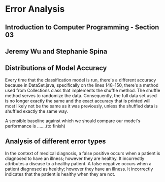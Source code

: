 # Error Analysis
## Introduction to Computer Programming - Section 03
## Jeremy Wu and Stephanie Spina

## Distributions of Model Accuracy
Every time that the classification model is run, there's a different accuracy because in DataSet.java, specifically on the lines 148-150, there's a method used from Collections class that implements the shuffle method. The shuffle method serves to randomize the data. Consequently, the full data set used is no longer exactly the same and the exact accuracy that is printed will most likely not be the same as it was previously, unless the shuffled data is shuffled exactly the same way.

A sensible baseline against which we should compare our model's performance is .......(to finish)

## Analysis of different error types
In the context of medical diagnosis, a false positive occurs when a patient is diagnosed to have an illness; however they are healthy. It incorrectly attributes a disease to a healthy patient. A false negative occurs when a patient diagnosed as healthy; however they have an illness. It incorrectly indicates that the patient is healthy when they are not.
